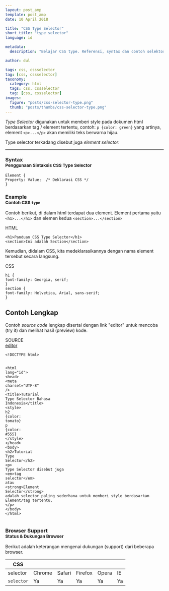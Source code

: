 ```yaml
---
layout: post_amp
template: post_amp
date: 10 April 2018

title: "CSS Type Selector"
short_title: "type selector"
language: id

metadata:
  description: "Belajar CSS type. Referensi, syntax dan contoh selektor type di dalam CSS. Panduan dan tutorial Bahasa Indonesia mengenai CSS type selector"

author: dul  

tags: css, cssselector
tag: [css, cssselector]
taxonomy:
  category: html
  tags: css, cssselector
  tag: [css, cssselector]
images:
  figure: "posts/css-selector-type.png"
  thumb: "posts/thumbs/css-selector-type.png"
---
```

<p>
<em>Type Selector</em> digunakan untuk memberi style pada dokumen html berdasarkan tag / element tertentu, contoh: <code>p {color: green}</code> yang artinya, element <code>&lt;p&gt;...&lt;/p&gt;</code> akan memiliki teks berwarna hijau.
</p>

<p class="lead">Type selector terkadang disebut juga <em>element selector</em>.</p>
<hr />
<!-- Syntax  -->
<section id="syntax">
  <h3 class="title-sub bd-danger bd-left bd-left-only">Syntax <br>
<small>Penggunaan Sintaksis CSS Type Selector</small>
  </h3>
<div class="icode itheme syntax">
<pre class="prettyprint highlight language-css"><code data-language="css" class=" inline language-css"><span class="token selector">Element</span> <span class="token punctuation">{</span>
<span class="token property">Property</span><span class="token punctuation">:</span> Value<span class="token punctuation">;</span>  <span class="token comment">/* Deklarasi CSS */</span>
<span class="token punctuation">}</span></code>
</pre>
</div>
</section>

<!-- Example -->
<section id="example">
<h3 class="title-sub bd-danger bd-left bd-left-only">Example<br>
  <small>Contoh CSS <code>type</code></small>
</h3>
<p>Contoh berikut, di dalam html terdapat dua element. Element pertama yaitu <code>&lt;h1&gt;...&lt;/h1&gt;</code> dan elemen kedua <code>&lt;section&gt;...&lt;/section&gt;</code> </p>
<div class="dul-block">
<!-- HTML Code -->
<div class="icard">
  <div class="icard-heading clearfix co-wh bg-pi2">
    <div class="icard-bar">
      <div class="icard-bar-left pull-left">
        <i class="fa fa-html" aria-hidden="true"></i>
        <span>HTML</span>
      </div>
    </div>
  </div>
  <div class="icard-body icode itheme">
<pre class="prettyprint highlight max-height language-markup"><code data-language="html" class="html  language-markup"><span class="token tag"><span class="token tag"><span class="token punctuation">&lt;</span>h1</span><span class="token punctuation">&gt;</span></span>Panduan CSS Type Selector<span class="token tag"><span class="token tag"><span class="token punctuation">&lt;/</span>h1</span><span class="token punctuation">&gt;</span></span>
<span class="token tag"><span class="token tag"><span class="token punctuation">&lt;</span>section</span><span class="token punctuation">&gt;</span></span>Ini adalah Section<span class="token tag"><span class="token tag"><span class="token punctuation">&lt;/</span>section</span><span class="token punctuation">&gt;</span></span></code>
</pre>
  </div>
</div>
<p>Kemudian, didalam CSS, kita medeklarasikannya dengan nama element tersebut secara langsung.</p>
<div class="icard">
  <div class="icard-heading clearfix co-wh bg-tw">
    <div class="icard-bar">
      <div class="icard-bar-left pull-left">
        <i class="fa fa-css" aria-hidden="true"></i>
        <span>CSS</span>
      </div>
    </div>
  </div>
  <div class="icard-body icode itheme">
<pre class="prettyprint highlight max-height language-css"><code data-language="css" class=" language-css"><span class="token selector">h1</span> <span class="token punctuation">{</span>
<span class="token property">font-family</span><span class="token punctuation">:</span> Georgia, serif<span class="token punctuation">;</span>
<span class="token punctuation">}</span>
<span class="token selector">section</span> <span class="token punctuation">{</span>
<span class="token property">font-family</span><span class="token punctuation">:</span> Helvetica, Arial, sans-serif<span class="token punctuation">;</span>
<span class="token punctuation">}</span></code>
</pre>
  </div>
</div>
</div>
</section>
<h2 class="title-sub bd-danger bd-left bd-left-only">Contoh Lengkap
</h2>
<p>Contoh <em>source code</em> lengkap disertai dengan link  &quot;editor&quot; untuk mencoba (try it) dan melihat hasil (preview) kode.</p>
<div class="icard">
  <div class="icard-heading clearfix co-wh bg-pi2">
    <div class="icard-bar">
      <div class="icard-bar-left pull-left">
        <i class="fa fa-html5" aria-hidden="true"></i>
        <span>SOURCE</span>
      </div>
      <div class="icard-bar-right pull-right">
        <a href="/example/css/selector/type-selector.html" target="_blank"><span>editor</span><i class="fa fa-external-link"></i></a>
      </div>
    </div>
  </div>
  <div class="icard-body icode itheme bg-gr3">
<pre class="prettyprint highlight max-height language-markup"><code data-language="html" class="inline  language-markup"><span class="token doctype">&lt;!DOCTYPE html&gt;</span>

<span class="token tag"><span class="token tag"><span class="token punctuation">&lt;</span>html</span> <span class="token attr-name">lang</span><span class="token attr-value"><span class="token punctuation">=</span><span class="token punctuation">"</span>id<span class="token punctuation">"</span></span><span class="token punctuation">&gt;</span></span>
<span class="token tag"><span class="token tag"><span class="token punctuation">&lt;</span>head</span><span class="token punctuation">&gt;</span></span>
  <span class="token tag"><span class="token tag"><span class="token punctuation">&lt;</span>meta</span> <span class="token attr-name">charset</span><span class="token attr-value"><span class="token punctuation">=</span><span class="token punctuation">"</span>UTF-8<span class="token punctuation">"</span></span> <span class="token punctuation">/&gt;</span></span>
  <span class="token tag"><span class="token tag"><span class="token punctuation">&lt;</span>title</span><span class="token punctuation">&gt;</span></span>Tutorial Type Selector Bahasa Indonesia<span class="token tag"><span class="token tag"><span class="token punctuation">&lt;/</span>title</span><span class="token punctuation">&gt;</span></span>
  <span class="token tag"><span class="token tag"><span class="token punctuation">&lt;</span>style</span><span class="token punctuation">&gt;</span></span><span class="token style language-css">
    <span class="token selector">h2</span> <span class="token punctuation">{</span><span class="token property">color</span><span class="token punctuation">:</span> tomato<span class="token punctuation">}</span>
    <span class="token selector">p</span> <span class="token punctuation">{</span><span class="token property">color</span><span class="token punctuation">:</span> #555<span class="token punctuation">}</span>
  </span><span class="token tag"><span class="token tag"><span class="token punctuation">&lt;/</span>style</span><span class="token punctuation">&gt;</span></span>
<span class="token tag"><span class="token tag"><span class="token punctuation">&lt;/</span>head</span><span class="token punctuation">&gt;</span></span>
<span class="token tag"><span class="token tag"><span class="token punctuation">&lt;</span>body</span><span class="token punctuation">&gt;</span></span>
  <span class="token tag"><span class="token tag"><span class="token punctuation">&lt;</span>h2</span><span class="token punctuation">&gt;</span></span>Tutorial Type Selector<span class="token tag"><span class="token tag"><span class="token punctuation">&lt;/</span>h2</span><span class="token punctuation">&gt;</span></span>
  <span class="token tag"><span class="token tag"><span class="token punctuation">&lt;</span>p</span><span class="token punctuation">&gt;</span></span>
      Type Selector disebut juga <span class="token tag"><span class="token tag"><span class="token punctuation">&lt;</span>em</span><span class="token punctuation">&gt;</span></span>tag selector<span class="token tag"><span class="token tag"><span class="token punctuation">&lt;/</span>em</span><span class="token punctuation">&gt;</span></span> atau <span class="token tag"><span class="token tag"><span class="token punctuation">&lt;</span>strong</span><span class="token punctuation">&gt;</span></span>Element Selector<span class="token tag"><span class="token tag"><span class="token punctuation">&lt;/</span>strong</span><span class="token punctuation">&gt;</span></span> adalah selector paling sederhana untuk memberi style berdasarkan Element/tag tertentu.
  <span class="token tag"><span class="token tag"><span class="token punctuation">&lt;/</span>p</span><span class="token punctuation">&gt;</span></span>
<span class="token tag"><span class="token tag"><span class="token punctuation">&lt;/</span>body</span><span class="token punctuation">&gt;</span></span>
<span class="token tag"><span class="token tag"><span class="token punctuation">&lt;/</span>html</span><span class="token punctuation">&gt;</span></span></code>
</pre>
  </div>
</div>
<!-- Article Aside -->

<!-- Browser Support -->
<aside id="browser">
<h3 class="title-sub bd-danger bd-left bd-left-only">Browser Support <br>
<small>Status &amp; Dukungan Browser </small>
</h3>
<p>Berikut adalah keterangan mengenai dukungan (support) dari beberapa browser.</p>
<div class="table-responsive uk-overflow-container">
<table class="table uk-table uk-table-striped uk-table-bordered uk-text-nowrap full-width">
      <thead>
        <tr>
          <th>CSS</th>
          <th title="Chrome"><i class="fa fa-chrome fa-lg"></i></th>
          <th title="Safari"><i class="fa fa-safari fa-lg"></i></th>
          <th title="Firefox"><i class="fa fa-firefox fa-lg"></i></th>
          <th title="Opera"><i class="fa fa-opera fa-lg"></i></th>
          <th title="Internet Explorer"><i class="fa fa-internet-explorer fa-lg"></i></th>
        </tr>
      </thead>
      <tbody>
        <tr>
          <td>selector</td>
          <td>Chrome</td>
          <td>Safari</td>
          <td>Firefox</td>
          <td>Opera</td>
          <td>IE</td>
        </tr>
        <tr>
          <td><code>selector</code></td>
          <td class="success">Ya</td>
          <td class="success">Ya</td>
          <td class="success">Ya</td>
          <td class="success">Ya</td>
          <td class="success">Ya</td>
        </tr>
      </tbody>
</table>
</div>
</aside>